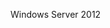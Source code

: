 <Token xmlns:xlink="http://www.w3.org/1999/xlink">Windows Server 2012</Token>

<!--HONumber=May16_HO1-->


